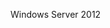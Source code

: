 <Token xmlns:xlink="http://www.w3.org/1999/xlink">Windows Server 2012</Token>

<!--HONumber=May16_HO1-->


